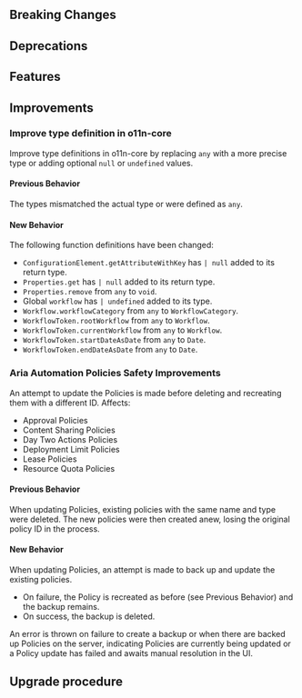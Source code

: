 [//]: # (VERSION_PLACEHOLDER DO NOT DELETE)
[//]: # (Used when working on a new release. Placed together with the Version.md)
[//]: # (Nothing here is optional. If a step must not be performed, it must be said so)
[//]: # (Do not fill the version, it will be done automatically)
[//]: # (Quick Intro to what is the focus of this release)

## Breaking Changes

[//]: # (### *Breaking Change*)
[//]: # (Describe the breaking change AND explain how to resolve it)
[//]: # (You can utilize internal links /e.g. link to the upgrade procedure, link to the improvement|deprecation that introduced this/)

## Deprecations

[//]: # (### *Deprecation*)
[//]: # (Explain what is deprecated and suggest alternatives)

[//]: # (Features -> New Functionality)

## Features

[//]: # (### *Feature Name*)
[//]: # (Describe the feature)
[//]: # (Optional But higlhy recommended Specify *NONE* if missing)
[//]: # (#### Relevant Documentation:)

[//]: # (Improvements -> Bugfixes/hotfixes or general improvements)

## Improvements

[//]: # (### *Improvement Name* )
[//]: # (Talk ONLY regarding the improvement)
[//]: # (Optional But higlhy recommended)
[//]: # (#### Previous Behavior)
[//]: # (Explain how it used to behave, regarding to the change)
[//]: # (Optional But higlhy recommended)
[//]: # (#### New Behavior)
[//]: # (Explain how it behaves now, regarding to the change)
[//]: # (Optional But higlhy recommended Specify *NONE* if missing)
[//]: # (#### Relevant Documentation:)

### Improve type definition in o11n-core

Improve type definitions in o11n-core by replacing `any` with a more precise type or adding optional `null` or `undefined` values.

#### Previous Behavior

The types mismatched the actual type or were defined as `any`.

#### New Behavior

The following function definitions have been changed:

- `ConfigurationElement.getAttributeWithKey` has `| null` added to its return type.
- `Properties.get` has `| null` added to its return type.
- `Properties.remove` from `any` to `void`.
- Global `workflow` has `| undefined` added to its type.
- `Workflow.workflowCategory` from `any` to `WorkflowCategory`.
- `WorkflowToken.rootWorkflow` from `any` to `Workflow`.
- `WorkflowToken.currentWorkflow` from `any` to `Workflow`.
- `WorkflowToken.startDateAsDate` from `any` to `Date`.
- `WorkflowToken.endDateAsDate` from `any` to `Date`.


### Aria Automation Policies Safety Improvements

An attempt to update the Policies is made before deleting and recreating them with a different ID. Affects:
- Approval Policies
- Content Sharing Policies
- Day Two Actions Policies
- Deployment Limit Policies
- Lease Policies
- Resource Quota Policies

#### Previous Behavior

When updating Policies, existing policies with the same name and type were deleted. The new policies were then created anew, losing the original policy ID in the process.

#### New Behavior

When updating Policies, an attempt is made to back up and update the existing policies.
- On failure, the Policy is recreated as before (see Previous Behavior) and the backup remains.
- On success, the backup is deleted.

An error is thrown on failure to create a backup or when there are backed up Policies on the server, indicating Policies are currently being updated or a Policy update has failed and awaits manual resolution in the UI.

## Upgrade procedure

[//]: # (Explain in details if something needs to be done)
